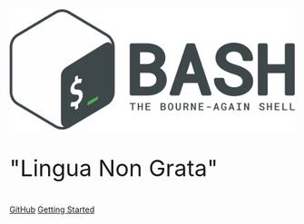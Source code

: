 ![Logo](images/bash-logo.png)

<p style="font-size: 40px !important;">"Lingua Non Grata"<p>

[GitHub](https://github.com/erkanerol/bash-lingua-non-grata)
[Getting Started](/slides/intro/aboutme)
